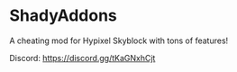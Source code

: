 # ShadyAddons

A cheating mod for Hypixel Skyblock with tons of features!

Discord: https://discord.gg/tKaGNxhCjt 
